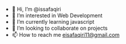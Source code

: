 - 👋 Hi, I’m @issafaqiri
- 👀 I’m interested in Web Development
- 🌱 I’m currently learning javascript
- 💞️ I’m looking to collaborate on projects
- 📫 How to reach me eisafaqiri11@gmail.com

<!---
issafaqiri/issafaqiri is a ✨ special ✨ repository because its `README.md` (this file) appears on your GitHub profile.
You can click the Preview link to take a look at your changes.
--->
